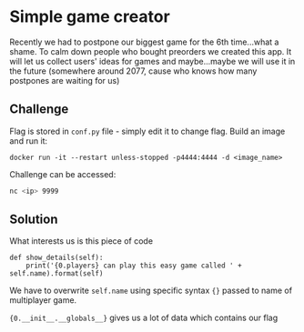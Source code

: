 # Simple game creator

Recently we had to postpone our biggest game for the 6th time...what a shame.
To calm down people who bought preorders we created this app. It will let us collect users' ideas for games and maybe...maybe we will use it in the future (somewhere around 2077, cause who knows how many postpones are waiting for us)

## Challenge

Flag is stored in `conf.py` file - simply edit it to change flag.
Build an image and run it:
```docker
docker run -it --restart unless-stopped -p4444:4444 -d <image_name>
```

Challenge can be accessed:
```sh
nc <ip> 9999
```

## Solution
What interests us is this piece of code
```python2
def show_details(self):
    print('{0.players} can play this easy game called ' + self.name).format(self)
```

We have to overwrite `self.name` using specific syntax `{}` passed to name of multiplayer game.

`{0.__init__.__globals__}` gives us a lot of data which contains our flag